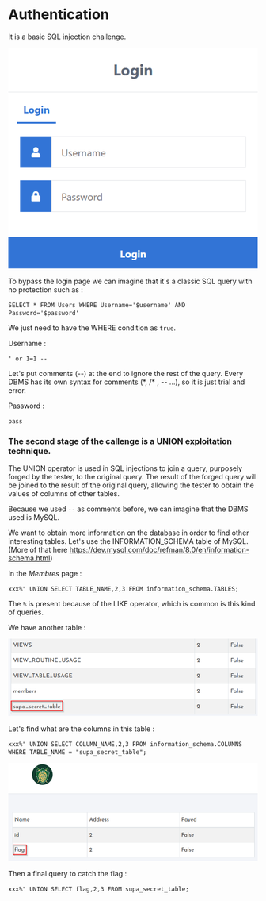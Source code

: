 # Authentication

It is a basic SQL injection challenge.


![Login page](./screenshots/login.png)

To bypass the login page we can imagine that it's a classic SQL query with no protection such as : 

```
SELECT * FROM Users WHERE Username='$username' AND Password='$password'
```

We just need to have the  WHERE condition as `true`. 

Username : 
```
' or 1=1 --
```

Let's put comments (--) at the end to ignore the rest of the query. Every DBMS has its own syntax for comments (\*, /\* , -- ...), so it is just trial and error.

Password : 
```
pass
```

### The second stage of the callenge is a UNION exploitation technique.

The UNION operator is used in SQL injections to join a query, purposely forged by the tester, to the original query. The
result of the forged query will be joined to the result of the original query, allowing the tester to obtain the values of
columns of other tables.

Because we used `--` as comments before, we can imagine that the DBMS used is MySQL.

We want to obtain more information on the database in order to find other interesting tables.
Let's use the INFORMATION_SCHEMA table of MySQL. (More of that here https://dev.mysql.com/doc/refman/8.0/en/information-schema.html)

In the *Membres* page : 

```
xxx%" UNION SELECT TABLE_NAME,2,3 FROM information_schema.TABLES;
```

The `%` is present because of the LIKE operator, which is common is this kind of queries.

We have another table : 

![Secret table](./screenshots/table.png)

Let's find what are the columns in this table : 

```
xxx%" UNION SELECT COLUMN_NAME,2,3 FROM information_schema.COLUMNS WHERE TABLE_NAME = "supa_secret_table";
```

![Secret column](./screenshots/column.png)

Then a final query to catch the flag :

```
xxx%" UNION SELECT flag,2,3 FROM supa_secret_table;
```
